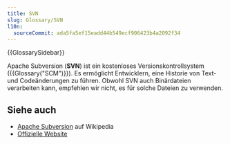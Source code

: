 ```yaml
---
title: SVN
slug: Glossary/SVN
l10n:
  sourceCommit: ada5fa5ef15eadd44b549ecf906423b4a2092f34
---
```


{{GlossarySidebar}}

Apache Subversion (**SVN**) ist ein kostenloses Versionskontrollsystem ({{Glossary("SCM")}}). Es ermöglicht Entwicklern, eine Historie von Text- und Codeänderungen zu führen. Obwohl SVN auch Binärdateien verarbeiten kann, empfehlen wir nicht, es für solche Dateien zu verwenden.

## Siehe auch

- [Apache Subversion](https://en.wikipedia.org/wiki/Apache_Subversion) auf Wikipedia
- [Offizielle Website](https://subversion.apache.org/)
